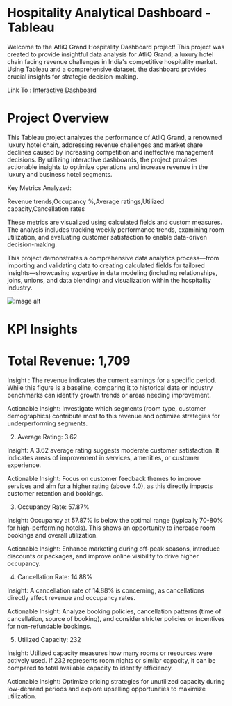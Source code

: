 # Hospitality Analytical Dashboard - Tableau
Welcome to the AtliQ Grand Hospitality Dashboard project! This project was created to provide insightful data analysis for AtliQ Grand, a luxury hotel chain facing revenue challenges in India's competitive hospitality market. Using Tableau and a comprehensive dataset, the dashboard provides crucial insights for strategic decision-making.

Link To : [Interactive Dashboard](https://public.tableau.com/app/profile/sakshi.talmale/viz/TableauprojectHospitality/Dashboard1)
# Project Overview
This Tableau project analyzes the performance of AtliQ Grand, a renowned luxury hotel chain, addressing revenue challenges and market share declines caused by increasing competition and ineffective management decisions. By utilizing interactive dashboards, the project provides actionable insights to optimize operations and increase revenue in the luxury and business hotel segments.

Key Metrics Analyzed:

Revenue trends,Occupancy %,Average ratings,Utilized capacity,Cancellation rates

These metrics are visualized using calculated fields and custom measures. The analysis includes tracking weekly performance trends, examining room utilization, and evaluating customer satisfaction to enable data-driven decision-making.

This project demonstrates a comprehensive data analytics process—from importing and validating data to creating calculated fields for tailored insights—showcasing expertise in data modeling (including relationships, joins, unions, and data blending) and visualization within the hospitality industry.

![image alt](https://github.com/Saktalmale16/Tableau_dashboard_project-2/blob/b5968758d5bd279dd4b3f9a46410f807901497dc/Tableau%20Dashboard.PNG)

# KPI Insights
# Total Revenue: 1,709

  Insight : The revenue indicates the current earnings for a specific period. While this figure is a baseline, comparing it to historical data or industry benchmarks can identify growth trends or areas needing 
  improvement.

Actionable Insight: Investigate which segments (room type, customer demographics) contribute most to this revenue and optimize strategies for underperforming segments.

2. Average Rating: 3.62

Insight: A 3.62 average rating suggests moderate customer satisfaction. It indicates areas of improvement in services, amenities, or customer experience.

Actionable Insight: Focus on customer feedback themes to improve services and aim for a higher rating (above 4.0), as this directly impacts customer retention and bookings.

3. Occupancy Rate: 57.87%

Insight: Occupancy at 57.87% is below the optimal range (typically 70-80% for high-performing hotels). This shows an opportunity to increase room bookings and overall utilization.

Actionable Insight: Enhance marketing during off-peak seasons, introduce discounts or packages, and improve online visibility to drive higher occupancy.

4. Cancellation Rate: 14.88%

Insight: A cancellation rate of 14.88% is concerning, as cancellations directly affect revenue and occupancy rates.

Actionable Insight: Analyze booking policies, cancellation patterns (time of cancellation, source of booking), and consider stricter policies or incentives for non-refundable bookings.

5. Utilized Capacity: 232

Insight: Utilized capacity measures how many rooms or resources were actively used. If 232 represents room nights or similar capacity, it can be compared to total available capacity to identify efficiency.

Actionable Insight: Optimize pricing strategies for unutilized capacity during low-demand periods and explore upselling opportunities to maximize utilization.

